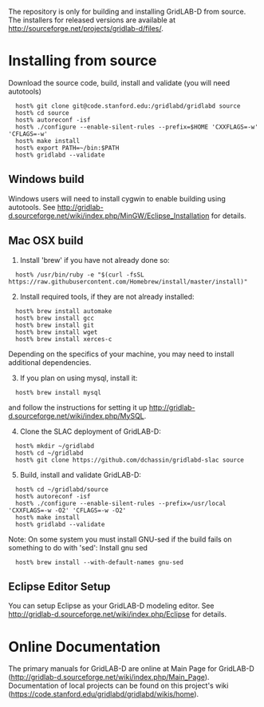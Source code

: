 The repository is only for building and installing GridLAB-D from source.  The 
installers for released versions are available at http://sourceforge.net/projects/gridlab-d/files/.

# Installing from source

Download the source code, build, install and validate (you will need autotools)
```
  host% git clone git@code.stanford.edu:/gridlabd/gridlabd source
  host% cd source
  host% autoreconf -isf
  host% ./configure --enable-silent-rules --prefix=$HOME 'CXXFLAGS=-w' 'CFLAGS=-w'
  host% make install
  host% export PATH=~/bin:$PATH
  host% gridlabd --validate
```

## Windows build

Windows users will need to install cygwin to enable building using autotools.
See http://gridlab-d.sourceforge.net/wiki/index.php/MinGW/Eclipse_Installation
for details.

## Mac OSX build

1. Install 'brew' if you have not already done so:
```
  host% /usr/bin/ruby -e "$(curl -fsSL https://raw.githubusercontent.com/Homebrew/install/master/install)"
```

2. Install required tools, if they are not already installed:
```
  host% brew install automake
  host% brew install gcc
  host% brew install git
  host% brew install wget
  host% brew install xerces-c
```
Depending on the specifics of your machine, you may need to install additional dependencies.

3. If you plan on using mysql, install it:
```
  host% brew install mysql
```
and follow the instructions for setting it up http://gridlab-d.sourceforge.net/wiki/index.php/MySQL.

4. Clone the SLAC deployment of GridLAB-D:
```
  host% mkdir ~/gridlabd
  host% cd ~/gridlabd
  host% git clone https://github.com/dchassin/gridlabd-slac source
```

5. Build, install and validate GridLAB-D:
```
  host% cd ~/gridlabd/source
  host% autoreconf -isf
  host% ./configure --enable-silent-rules --prefix=/usr/local 'CXXFLAGS=-w -O2' 'CFLAGS=-w -O2'
  host% make install
  host% gridlabd --validate
```

Note: On some system you must install GNU-sed if the build fails on something to do with 'sed':
Install gnu sed
```
  host% brew install --with-default-names gnu-sed
```

## Eclipse Editor Setup

You can setup Eclipse as your GridLAB-D modeling editor.  See 
http://gridlab-d.sourceforge.net/wiki/index.php/Eclipse for details.

# Online Documentation

The primary manuals for GridLAB-D are online at Main Page for GridLAB-D (http://gridlab-d.sourceforge.net/wiki/index.php/Main_Page).
Documentation of local projects can be found on this project's wiki (https://code.stanford.edu/gridlabd/gridlabd/wikis/home).
